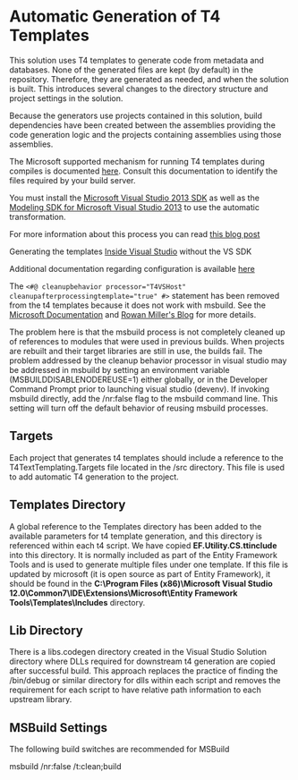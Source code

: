 # Automatic Generation of T4 Templates
This solution uses T4 templates to generate code from metadata and databases. None of the generated files are kept (by default) in the repository. Therefore, they are generated as needed, and when the solution is built. This introduces several changes to the directory structure and project settings in the solution.

Because the generators use projects contained in this solution, build dependencies have been created between the assemblies providing the code generation logic and the projects containing assemblies using those assemblies.

The Microsoft supported mechanism for running T4 templates during compiles is documented [here](http://msdn.microsoft.com/en-us/library/ee847423.aspx). Consult this documentation to identify the files required by your build server.

You must install the [Microsoft Visual Studio 2013 SDK](http://www.microsoft.com/en-us/download/details.aspx?id=40758) as well as the [Modeling SDK for Microsoft Visual Studio 2013](http://www.microsoft.com/en-us/download/details.aspx?id=40754) to use the automatic transformation.

For more information about this process you can read [this blog post](http://www.olegsych.com/2010/04/understanding-t4-msbuild-integration)

Generating the templates [Inside Visual Studio](http://blogs.clariusconsulting.net/kzu/how-to-transform-t4-templates-on-build-without-installing-a-visual-studio-sdk/) without the VS SDK

Additional documentation regarding configuration is available [here](http://www.olegsych.com/2010/04/understanding-t4-msbuild-integration)

The `<#@ cleanupbehavior processor="T4VSHost" cleanupafterprocessingtemplate="true" #>` statement has been removed from the t4 templates because it does not work with msbuild. See the [Microsoft Documentation](http://msdn.microsoft.com/en-us/library/dn495329.aspx) and [Rowan Miller's Blog](http://romiller.com/2013/03/21/processor-named-t4vshost-could-not-be-found-for-the-directive-named-cleanupbehavior/) for more details.

The problem here is that the msbuild process is not completely cleaned up of references to modules that were used in previous builds. When projects are rebuilt and their target libraries are still in use, the builds fail. The problem addressed by the cleanup behavior processor in visual studio may be addressed in msbuild by setting an environment variable (MSBUILDDISABLENODEREUSE=1) either globally, or in the Developer Command Prompt prior to launching visual studio (devenv). If invoking msbuild directly, add the /nr:false flag to the msbuild command line. This setting will turn off the default behavior of reusing msbuild processes. 

## Targets
Each project that generates t4 templates should include a reference to the T4TextTemplating.Targets file located in the /src directory. This file is used to add automatic T4 generation to the project.

## Templates Directory
A global reference to the Templates directory has been added to the available parameters for t4 template generation, and this directory is referenced within each t4 script. 
We have copied __EF.Utility.CS.ttinclude__ into this directory. It is normally included as part of the Entity Framework Tools and is used to generate multiple files under one template. If this file is updated by microsoft (it is open source as part of Entity Framework), it should be found in the 
    __C:\Program Files (x86)\Microsoft Visual Studio 12.0\Common7\IDE\Extensions\Microsoft\Entity Framework Tools\Templates\Includes__ directory.

## Lib Directory
There is a libs.codegen directory created in the Visual Studio Solution directory where DLLs required for downstream t4 generation are copied after successful build. This approach replaces the practice of finding the /bin/debug or similar directory for dlls within each script and removes the requirement for each script to have relative path information to each upstream library.

## MSBuild Settings
The following build switches are recommended for MSBuild

msbuild /nr:false /t:clean;build 